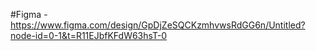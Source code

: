 #Figma - https://www.figma.com/design/GpDjZeSQCKzmhvwsRdGG6n/Untitled?node-id=0-1&t=R11EJbfKFdW63hsT-0

